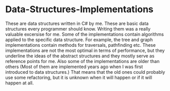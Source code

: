 # Data-Structures-Implementations
These are data structures written in C# by me. These are basic data structures every programmer should know. Writing them was a really valuable excersise for me. Some of the implementations contain algorithms applied to the specific data structure. For example, the tree and graph implementations contain methods for traversals, pathfinding etc. These implementations are not the most optimal in terms of performance, but they underline the ideas of the abstract structures and they mostly serve as reference points for me. Also some of the implementations are older than others (Most of them are implemented years ago when I was first introduced to data structures.) That means that the old ones could probably use some refactoring, but it is unknown when it will happen or if it will happen at all.
